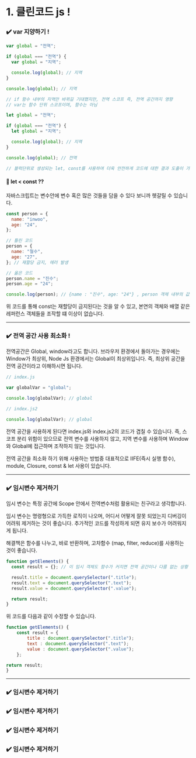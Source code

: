 # 1. 클린코드 js !

### ✔️ var 지양하기 !

```js
var global = "전역";

if (global === "전역") {
  var global = "지역";

  console.log(global); // 지역
}

console.log(global); // 지역

// if 함수 내부의 지역만 바뀌길 기대했지만, 전역 스코프 즉, 전역 공간까지 영향
// var는 함수 단위 스코프이며, 함수는 아님
```

```js
let global = "전역";

if (global === "전역") {
  let global = "지역";

  console.log(global); // 지역
}

console.log(global); // 전역

// 블럭단위로 생성되는 let, const를 사용하여 더욱 안전하게 코드에 대한 결과 도출이 가능
```

#### 🤔 let < const ??

자바스크립트는 변수안에 변수 혹은 많은 것들을 담을 수 있다 보니까 헷갈릴 수 있습니다.

```js
const person = {
  name: "inwoo",
  age: "24",
};

// 틀린 코드
person = {
  name: "철수",
  age: "27",
}; // 재할당 금지, 에러 발생

// 옳은 코드
person.name = "진수";
person.age = "24";

console.log(person); // {name : "진수", age: "24"} , person 객체 내부의 값만 바꾼 것이기 때문에 동작이 가능
```

위 코드를 통해 const는 재할당이 금지된다는 것을 알 수 있고, 본연의 객체와 배열 같은 레퍼런스 객체들을 조작할 떄 이상이 없습니다.

---

### ✔️ 전역 공간 사용 최소화 !

전역공간은 Global, window라고도 합니다. 브라우저 환경에서 돌아가는 경우에는 Window가 최상위, Node Js 환경에서는 Global이 최상위입니다. 즉, 최상위 공간을 전역 공간이라고 이해하시면 됩니다.

```js
// index.js

var globalVar = "global";

console.log(globalVar); // global
```

```js
// index.js2

console.log(globalVar); // global
```

전역 공간을 사용하게 된다면 index.js와 index.js2의 코드가 겹칠 수 있습니다. 즉, 스코프 분리 위험이 있으므로 전역 변수를 사용하지 않고, 지역 변수를 사용하며 Window와 Global에 접근하며 조작하지 않는 것입니다.

전역 공간을 최소화 하기 위해 사용하는 방법중 대표적으로 IIFE(즉시 실행 함수), module, Closure, const & let 사용이 있습니다.

---

### ✔️ 임시변수 제거하기

임시 변수는 특정 공간에 Scope 안에서 전역변수처럼 활용되는 친구라고 생각합니다.

임시 변수는 명령형으로 가득한 로직이 나오며, 어디서 어떻게 잘못 되었는지 디버깅이 어려워 제거하는 것이 좋습니다. 추가적인 코드를 작성하게 되면 유지 보수가 어려워지게 됩니다.

해결책은 함수를 나누고, 바로 반환하며, 고차함수 (map, filter, reduce)를 사용하는 것이 좋습니다.

```js
function getElements() {
  const result = {}; // 이 임시 객체도 함수가 커지면 전역 공간이나 다름 없는 상황 발생 0

  result.title = document.querySelector(".title");
  result.text = document.querySelector(".text");
  result.value = document.querySelector(".value");

  return result;
}
```
위 코드를 다음과 같이 수정할 수 있습니다.

```js
function getElements() {
    const result = {
        title : document.querySelector(".title");
        text : document.querySelector(".text");
        value : document.querySelector(".value");
    };

return result;
}
```

---

### ✔️ 임시변수 제거하기

### ✔️ 임시변수 제거하기

### ✔️ 임시변수 제거하기

### ✔️ 임시변수 제거하기
